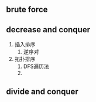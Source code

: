 
## brute force

## decrease and conquer
1. 插入排序
	1. 逆序对
2. 拓扑排序
	1. DFS遍历法
	2. 

## divide and conquer